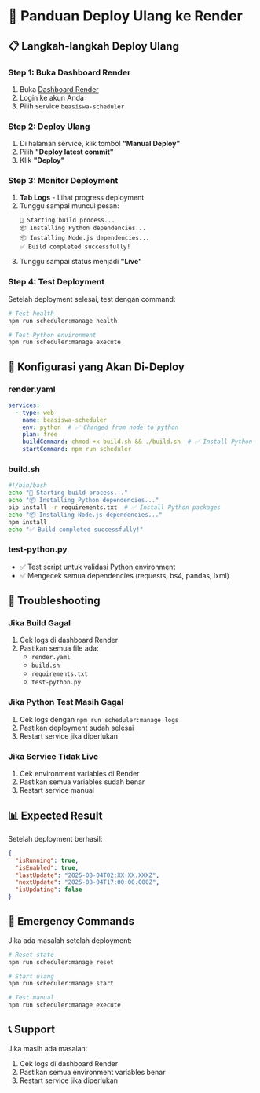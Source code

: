 # 🚀 Panduan Deploy Ulang ke Render

## 📋 Langkah-langkah Deploy Ulang

### **Step 1: Buka Dashboard Render**
1. Buka [Dashboard Render](https://dashboard.render.com)
2. Login ke akun Anda
3. Pilih service `beasiswa-scheduler`

### **Step 2: Deploy Ulang**
1. Di halaman service, klik tombol **"Manual Deploy"**
2. Pilih **"Deploy latest commit"**
3. Klik **"Deploy"**

### **Step 3: Monitor Deployment**
1. **Tab Logs** - Lihat progress deployment
2. Tunggu sampai muncul pesan:
   ```
   🔧 Starting build process...
   📦 Installing Python dependencies...
   📦 Installing Node.js dependencies...
   ✅ Build completed successfully!
   ```
3. Tunggu sampai status menjadi **"Live"**

### **Step 4: Test Deployment**
Setelah deployment selesai, test dengan command:
```bash
# Test health
npm run scheduler:manage health

# Test Python environment
npm run scheduler:manage execute
```

## 🔧 Konfigurasi yang Akan Di-Deploy

### **render.yaml**
```yaml
services:
  - type: web
    name: beasiswa-scheduler
    env: python  # ✅ Changed from node to python
    plan: free
    buildCommand: chmod +x build.sh && ./build.sh  # ✅ Install Python deps
    startCommand: npm run scheduler
```

### **build.sh**
```bash
#!/bin/bash
echo "🔧 Starting build process..."
echo "📦 Installing Python dependencies..."
pip install -r requirements.txt  # ✅ Install Python packages
echo "📦 Installing Node.js dependencies..."
npm install
echo "✅ Build completed successfully!"
```

### **test-python.py**
- ✅ Test script untuk validasi Python environment
- ✅ Mengecek semua dependencies (requests, bs4, pandas, lxml)

## 🐛 Troubleshooting

### **Jika Build Gagal**
1. Cek logs di dashboard Render
2. Pastikan semua file ada:
   - `render.yaml`
   - `build.sh`
   - `requirements.txt`
   - `test-python.py`

### **Jika Python Test Masih Gagal**
1. Cek logs dengan `npm run scheduler:manage logs`
2. Pastikan deployment sudah selesai
3. Restart service jika diperlukan

### **Jika Service Tidak Live**
1. Cek environment variables di Render
2. Pastikan semua variables sudah benar
3. Restart service manual

## 📊 Expected Result

Setelah deployment berhasil:
```json
{
  "isRunning": true,
  "isEnabled": true,
  "lastUpdate": "2025-08-04T02:XX:XX.XXXZ",
  "nextUpdate": "2025-08-04T17:00:00.000Z",
  "isUpdating": false
}
```

## 🚨 Emergency Commands

Jika ada masalah setelah deployment:
```bash
# Reset state
npm run scheduler:manage reset

# Start ulang
npm run scheduler:manage start

# Test manual
npm run scheduler:manage execute
```

## 📞 Support

Jika masih ada masalah:
1. Cek logs di dashboard Render
2. Pastikan semua environment variables benar
3. Restart service jika diperlukan 